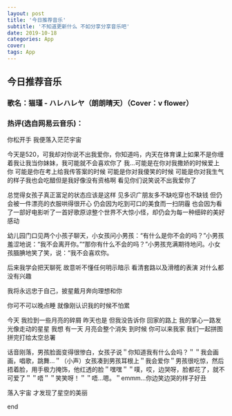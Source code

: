 ```yaml
---
layout: post
title: '今日推荐音乐'
subtitle: '不知道更新什么 不如分享分享音乐吧'
date: 2019-10-18
categories: App
cover:
tags: App
---
```


## 今日推荐音乐

### 歌名：猫瑾 - ハレハレヤ（朗朗晴天）（Cover：v flower）

### 热评(选自网易云音乐)：

你松开手 我便落入茫茫宇宙

今天是520，可我却对你说不出我爱你，你知道吗，内天在体育课上如果不是你缠着我让我当你妹妹，我可能就不会喜欢你了 我...可能是在你对我撒娇的时候爱上你 可能是你在考上给我传答案的时候 可能是你对我傻笑的时候 可能是你对我生气的样子我也会吃醋但是我好像没有资格啊 看见你们说笑说不出我爱你了

总觉得女孩子真正富足的状态应该是这样 见多识广朋友多不缺吃穿也不缺钱 但仍会被一件漂亮的衣服哄得很开心 仍会因为吃到可口的美食而一扫阴霾 也会因为看了一部好电影听了一首好歌原谅整个世界不大惊小怪，却仍会为每一种细碎的美好感动

幼儿园门口见两个小孩子聊天，小女孩问小男孩：“有什么是你不会的吗？”小男孩羞涩地说：“我不会离开你。”“那你有什么不会的吗？”小男孩充满期待地问。小女孩腼腆地笑了笑，说：“我不会喜欢你。

后来我学会把天聊死 故意听不懂任何明示暗示 看清套路以及滑稽的表演 对什么都没有兴趣

我将永远忠于自己，披星戴月奔向理想和你

你可不可以晚点睡 就像刚认识我的时候不怕累

今天 我捡到一些月亮的碎屑 昨天也是 但我没告诉你 回家的路上 我的掌心一路发光像走动的星星 我想 有一天 月亮会整个消失 到时候 你可以来我家 我们一起拼图 拼完打给太空总署

话音刚落，男孩脸面变得很惨白，女孩子说＂你知道我有什么会吗？＂＂我会画画，唱歌，跳舞…＂（小声）女孩凑到男孩耳根上＂我会爱你＂男孩很吃惊，然后捂着脸，用手极力掩饰，他红透的脸＂嘿嘿＂＂噗，哎，边哭呀，脸都花了，就不可爱了＂＂唔＂＂笑笑呀！＂＂唔…嗯。＂emmm…你边笑边哭的样子好丑

落入宇宙 才发现了星空的美丽

end
<audio  src="https://music.163.com/song/media/outer/url?id=1365914380.mp3" autoplay="autoplay" loop="loop" id="bgAudio"></audio>